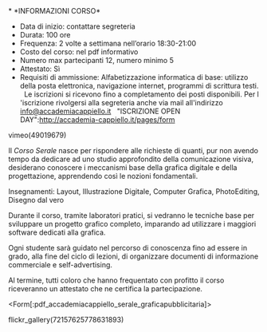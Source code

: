 <div id='aside'>
* *INFORMAZIONI CORSO*
&nbsp;

* Data di inizio: contattare segreteria
* Durata: 100 ore
* Frequenza: 2 volte a settimana nell’orario 18:30-21:00 
* Costo del corso: nel pdf informativo
* Numero max partecipanti 12, numero minimo 5
* Attestato: Sì
* Requisiti di ammissione: Alfabetizzazione informatica di base: utilizzo della posta elettronica, navigazione internet, programmi di scrittura testi.
&nbsp;
Le iscrizioni si ricevono fino a completamento dei posti disponibili. Per l 'iscrizione rivolgersi alla segreteria anche via mail all'indirizzo info@accademiacappiello.it
&nbsp;
"ISCRIZIONE OPEN DAY":http://accademia-cappiello.it/pages/form
</div>  

vimeo(49019679)

Il *Corso Serale* nasce per rispondere alle richieste di quanti, pur non avendo tempo da dedicare ad uno studio approfondito della comunicazione visiva, desiderano conoscere i meccanismi base della grafica digitale e della progettazione, apprendendo così le nozioni fondamentali.

Insegnamenti:
Layout, Illustrazione Digitale, Computer Grafica, PhotoEditing, Disegno dal vero

Durante il corso, tramite laboratori pratici, si vedranno le tecniche base per sviluppare un progetto grafico completo, imparando ad utilizzare i maggiori software dedicati alla grafica.

Ogni studente sarà guidato nel percorso di conoscenza fino ad essere in grado, alla fine del ciclo di lezioni, di organizzare documenti di informazione commerciale e self-advertising.

Al termine, tutti coloro che hanno frequentato con profitto il corso riceveranno un attestato che ne certifica la partecipazione.

<Form[:pdf_accademiacappiello_serale_graficapubblicitaria]>

flickr_gallery(72157625778631893)